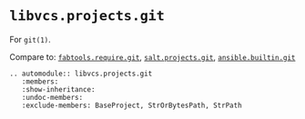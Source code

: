 # `libvcs.projects.git`

For `git(1)`.

Compare to:
[`fabtools.require.git`](https://fabtools.readthedocs.io/en/0.19.0/api/require/git.html),
[`salt.projects.git`](https://docs.saltproject.io/en/latest/ref/projects/all/salt.projects.git.html),
[`ansible.builtin.git`](https://docs.ansible.com/ansible/latest/collections/ansible/builtin/git_module.html)

```{eval-rst}
.. automodule:: libvcs.projects.git
   :members:
   :show-inheritance:
   :undoc-members:
   :exclude-members: BaseProject, StrOrBytesPath, StrPath
```
